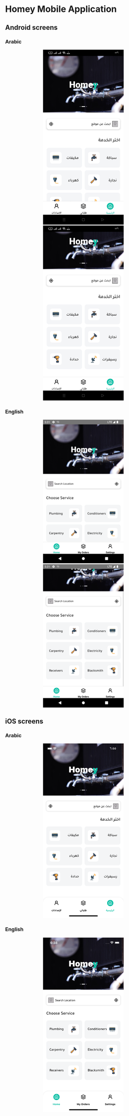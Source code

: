 # Homey Mobile Application

## Android screens

### Arabic

<p align="center">
    <img src="https://github.com/AhmedHF/Homey/blob/main/screenShots/android_ar_1.jpg" alt="Image" width="260"/>
    <img src="https://github.com/AhmedHF/Homey/blob/main/screenShots/android_ar_2.jpg" alt="Image" width="260"/>
    </p>

### English

<p align="center">
    <img src="https://github.com/AhmedHF/Homey/blob/main/screenShots/android_en_1.png" alt="Image" width="260"/>
    <img src="https://github.com/AhmedHF/Homey/blob/main/screenShots/android_en_2.png" alt="Image" width="260"/>
</p>

## iOS screens

### Arabic

<p align="center">
    <img src="https://github.com/AhmedHF/Homey/blob/main/screenShots/ios_ar.png" alt="Image" width="260"/>
    </p>

### English

<p align="center">
    <img src="https://github.com/AhmedHF/Homey/blob/main/screenShots/ios_en.png" alt="Image" width="260"/>
</p>
